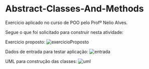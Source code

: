 # Abstract-Classes-And-Methods
Exercicio aplicado no curso de POO pelo Profº Nelio Alves.

Segue o que foi solicitado para construir nesta atividade:

Exercicio proposto: 
![exercicioProposto](https://user-images.githubusercontent.com/50780211/107298532-5f15e680-6a54-11eb-9032-d3a092ef36f9.jpg)

Dados de entrada para testar aplicação:
![entrada](https://user-images.githubusercontent.com/50780211/107298657-853b8680-6a54-11eb-94ae-fffa266ac0f4.jpg)

UML para construção das classes:
![uml](https://user-images.githubusercontent.com/50780211/107298721-a9976300-6a54-11eb-94a2-1fd392c35c9f.jpg)
